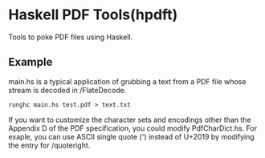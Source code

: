 Haskell PDF Tools(hpdft)
========================

Tools to poke PDF files using Haskell. 


Example
-------
main.hs is a typical application of grubbing a text from a PDF file whose stream is decoded in /FlateDecode. 

    runghc main.hs test.pdf > text.txt

If you want to customize the character sets and encodings other than the Appendix D of the PDF specification, you could modify PdfCharDict.hs. For exaple, you can use ASCII single quote (') instead of U+2019 by modifying the entry for /quoteright.
